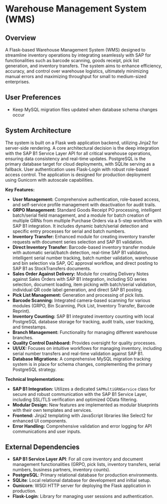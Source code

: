 # Warehouse Management System (WMS)

## Overview
A Flask-based Warehouse Management System (WMS) designed to streamline inventory operations by integrating seamlessly with SAP for functionalities such as barcode scanning, goods receipt, pick list generation, and inventory transfers. The system aims to enhance efficiency, accuracy, and control over warehouse logistics, ultimately minimizing manual errors and maximizing throughput for small to medium-sized enterprises.

## User Preferences
*   Keep MySQL migration files updated when database schema changes occur

## System Architecture
The system is built on a Flask web application backend, utilizing Jinja2 for server-side rendering. A core architectural decision is the deep integration with the SAP B1 Service Layer API for all critical warehouse operations, ensuring data consistency and real-time updates. PostgreSQL is the primary database target for cloud deployments, with SQLite serving as a fallback. User authentication uses Flask-Login with robust role-based access control. The application is designed for production deployment using Gunicorn with autoscale capabilities.

**Key Features:**
*   **User Management:** Comprehensive authentication, role-based access, and self-service profile management with deactivation for audit trails.
*   **GRPO Management:** Standard Goods Receipt PO processing, intelligent batch/serial field management, and a module for batch creation of multiple GRNs from multiple Purchase Orders via a 5-step workflow with SAP B1 integration. It includes dynamic batch/serial detection and specific entry processes for serial and batch numbers.
*   **Inventory Transfer:** Enhanced module for creating inventory transfer requests with document series selection and SAP B1 validation.
*   **Direct Inventory Transfer:** Barcode-based inventory transfer module with automatic serial/batch detection, real-time SAP B1 validation, intelligent serial number tracking, batch number validation, warehouse and bin selection via SAP, QC approval workflow, and direct posting to SAP B1 as StockTransfers documents.
*   **Sales Order Against Delivery:** Module for creating Delivery Notes against Sales Orders with SAP B1 integration, including SO series selection, document loading, item picking with batch/serial validation, individual QR code label generation, and direct SAP B1 posting.
*   **Pick List Management:** Generation and processing of pick lists.
*   **Barcode Scanning:** Integrated camera-based scanning for various modules (GRPO, Bin Scanning, Pick List, Inventory Transfer, Barcode Reprint).
*   **Inventory Counting:** SAP B1 integrated inventory counting with local PostgreSQL database storage for tracking, audit trails, user tracking, and timestamps.
*   **Branch Management:** Functionality for managing different warehouse branches.
*   **Quality Control Dashboard:** Provides oversight for quality processes.
*   **UI/UX:** Focuses on intuitive workflows for managing inventory, including serial number transfers and real-time validation against SAP B1.
*   **Database Migrations:** A comprehensive MySQL migration tracking system is in place for schema changes, complementing the primary PostgreSQL strategy.

**Technical Implementations:**
*   **SAP B1 Integration:** Utilizes a dedicated `SAPMultiGRNService` class for secure and robust communication with the SAP B1 Service Layer, including SSL/TLS verification and optimized OData filtering.
*   **Modular Design:** New features are implemented as modular blueprints with their own templates and services.
*   **Frontend:** Jinja2 templating with JavaScript libraries like Select2 for enhanced UI components.
*   **Error Handling:** Comprehensive validation and error logging for API communications and user inputs.

## External Dependencies
*   **SAP B1 Service Layer API**: For all core inventory and document management functionalities (GRPO, pick lists, inventory transfers, serial numbers, business partners, inventory counts).
*   **PostgreSQL**: Primary relational database for production environments.
*   **SQLite**: Local relational database for development and initial setup.
*   **Gunicorn**: WSGI HTTP server for deploying the Flask application in production.
*   **Flask-Login**: Library for managing user sessions and authentication.